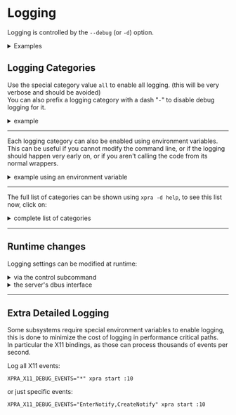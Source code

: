 # Logging

Logging is controlled by the `--debug` (or `-d`) option.

<details>
  <summary>Examples</summary>

Enable `geometry` debugging with a client:
```shell
xpra attach -d geometry
```

***

Start a seamless server with `focus` debugging enabled:
```shell
xpra start -d focus --start=xterm
```
</details>


## Logging Categories
Use the special category value `all` to enable all logging. (this will be very verbose and should be avoided)\
You can also prefix a logging category with a dash "`-`" to disable debug logging for it.
<details>
  <summary>example</summary>

To log everything except the `window` and `focus` categories:
```shell
xpra start :10 -d all,-window,-focus
```
</details>

***

Each logging category can also be enabled using environment variables.  
This can be useful if you cannot modify the command line, or if the logging should happen
very early on, or if you aren't calling the code from its normal wrappers.
<details>
  <summary>example using an environment variable</summary>

to enable "geometry" debugging with the `attach` subcommand use:
```shell
XPRA_GEOMETRY_DEBUG=1 xpra attach
```
</details>

***

The full list of categories can be shown using `xpra -d help`, to see this list now, click on:
<details>
  <summary>complete list of categories</summary>

|Area|Description|
|----|-----------|
|**Client:**|
|client|all client code|
|paint|client window paint code|
|draw|client draw packets processing|
|cairo|calls to the cairo drawing library|
|opengl|[OpenGL rendering](./Client-OpenGL.md)|
|info|`About` and `Session info` dialogs|
|launcher|client launcher program|
|**General:**|
|clipboard|all [clipboard](../Features/Clipboard.md) operations|
|notify|[notifications forwarding](../Features/Notifications.md)|
|tray|[system tray forwarding](../Features/System-Tray.md)|
|printing|[printer forwarding](../Features/Printing.md)|
|file|[file transfers](../Features/File-Transfers.md)|
|keyboard|[keyboard](../Features/Keyboard.md) mapping and key event handling|
|screen|screen and workarea dimensions|
|fps|Frames per second|
|xsettings|XSettings synchronization|
|dbus|DBUS calls|
|rpc|Remote Procedure Calls|
|menu|Menus|
|events|System and window events|
|**Window:**|
|window|all window code|
|damage|X11 repaint events|
|geometry|window geometry|
|shape|window shape forwarding (`XShape`)|
|focus|window focus|
|workspace|window workspace synchronization|
|metadata|window metadata|
|alpha|window Alpha channel (transparency)|
|state|window state changes|
|icon|window icons|
|frame|window frame|
|grab|window grabs (both keyboard and mouse)|
|dragndrop|window drag-n-drop events|
|filters|window filters|
|**[Encoding](./Encodings.md):**|
|codec|all codecs|
|loader|codec loader|
|video|video encoding and decoding|
|score|video pipeline scoring and selection|
|encoding|encoding selection and compression|
|scaling|picture scaling|
|scroll|scrolling detection and compression|
|subregion|video subregion processing|
|regiondetect|video region detection|
|regionrefresh|video region refresh|
|refresh|refresh of lossy screen updates|
|compress|pixel compression|
|**[Codec](./Encodings.md):**|
|csc|colourspace conversion codecs|
|cuda|CUDA device access (nvenc)|
|cython|Cython CSC module|
|swscale|swscale CSC module|
|libyuv|libyuv CSC module|
|decoder|all decoders|
|encoder|all encoders|
|avcodec|avcodec decoder|
|libav|libav common code (used by swscale, avcodec and ffmpeg)|
|ffmpeg|ffmpeg encoder|
|pillow|pillow encoder and decoder|
|jpeg|JPEG codec|
|vpx|libvpx encoder and decoder|
|nvenc|nvenc hardware encoder|
|nvfbc|nfbc screen capture|
|x264|libx264 encoder|
|x265|libx265 encoder|
|webp|libwebp encoder and decoder|
|webcam|webcam access|
|**Pointer:**|
|mouse|mouse motion|
|cursor|mouse cursor shape|
|**Misc:**|
|gtk|all GTK code: bindings, client, etc|
|util|all utility functions|
|gobject|command line clients|
|test|test code|
|verbose|very verbose flag|
|**[Network](../Network/README.md):**|
|network|all network code|
|bandwidth|bandwidth detection and management|
|ssh|[SSH](../Network/SSH.md) connections|
|ssl|[SSL](../Network/SSL.md) connections|
|http|HTTP requests|
|rfb|RFB Protocol|
|mmap|mmap transfers|
|protocol|packet input and output|
|websocket|WebSocket layer|
|named-pipe|Named pipe|
|crypto|[encryption](../Network/Encryption.md)
|auth|[authentication](./Authentication.md)
|upnp|UPnP|
|**Server:**|
|server|all server code|
|proxy|[proxy server](./Proxy-Server.md)|
|shadow|[shadow server](./Shadow-Server.md)|
|command|server control channel|
|timeout|server timeouts|
|exec|executing commands|
|mdns|[mDNS](../Network/Multicast-DNS.md) session publishing|
|stats|server statistics|
|xshm|XShm pixel capture|
|**Audio:**|
|audio|all audio|
|gstreamer|GStreamer internal messages|
|av-sync|Audio-video sync|
|**X11:**|
|x11|all X11 code|
|xinput|XInput bindings|
|bindings|X11 Cython bindings|
|core|X11 core bindings|
|randr|X11 RandR bindings|
|ximage|X11 XImage bindings|
|error|X11 errors|
|**Platform:**|
|platform|all platform support code|
|import|platform support imports|
|osx|MacOS platform support|
|win32|Microsoft Windows platform support|
|posix|Posix platform|
</details>

***

## Runtime changes

Logging settings can be modified at runtime:
<details>
  <summary>via the control subcommand</summary>

Using the `control` channel:
```shell
xpra control :DISPLAY debug enable CATEGORY
```
This can be used to control both servers and clients (using the client's socket path: #2406).

The server can also forward debug control commands to the clients connected to it using `client debug`:
```shell
xpra control :DISPLAY client debug enable geometry
```

***

You can enable many categories at once:
```shell
xpra control :2 debug enable window geometry screen
```
Or only enable loggers that match multiple categories with `+`:
```shell
xpra control :2  debug disable focus+grab
```
</details>
<details>
  <summary>the server's dbus interface</summary>

The debug control commands are also available through the server's dbus interface, see [#904](https://github.com/Xpra-org/xpra/issues/904).
</details>

***

## Extra Detailed Logging
Some subsystems require special environment variables to enable logging, this is done to minimize the cost of logging in performance critical paths.\
In particular the X11 bindings, as those can process thousands of events per second.

Log all X11 events:
```shell
XPRA_X11_DEBUG_EVENTS="*" xpra start :10
```
or just specific events:
```shell
XPRA_X11_DEBUG_EVENTS="EnterNotify,CreateNotify" xpra start :10
```
